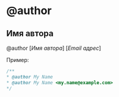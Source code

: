 # @author
## Имя автора

@author [_Имя автора_] [_Email адрес_]

Пример:
```php
/**
* @author My Name
* @author My Name <my.name@example.com>
*/
```
